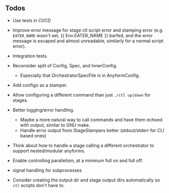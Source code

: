 
## Todos

- Use tests in CI/CD

- Improve error message for stage ctl script error and stamping error (e.g.
  `EATER_NAME` wasn't set, {{ Env.EATER_NAME }} barfed, and the error message is
  escaped and almost unreadable, similarly for a normal script error).

- Integration tests.

- Reconsider split of Config, Spec, and InnerConfig.
  - Especially that OrchestratorSpecFile is in AnyformConfig.

- Add configo as a stamper.

- Allow configuring a different command than just `./ctl up|down` for stages.

- Better logging/error handling.
  - Maybe a more natural way to call commands and have them echoed with output,
    similar to GNU make.
  - Handle error output from StageStampers better (stdout/stderr for CLI based
    ones)

- Think about how to handle a stage calling a different orchestrator to support
  nested/modular anyforms.

- Enable controlling parallelism, at a minimum full on and full off.

- signal handling for subprocesses

- Consider creating the output dir and stage output dirs automatically so `ctl`
  scripts don't have to.

